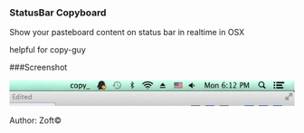 ### StatusBar Copyboard

Show your pasteboard content on status bar in realtime in OSX

helpful for copy-guy

###Screenshot

<img src="https://raw.githubusercontent.com/zzz6519003/StatusBar-Copyboard/master/Screen%20Shot%202014-05-26%20at%206.12.05%20PM.png" />













Author:
Zoft©
